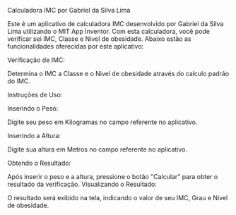 Calculadora IMC por Gabriel da Silva Lima

Este é um aplicativo de calculadora IMC desenvolvido por Gabriel da Silva Lima utilizando o MIT App Inventor. Com esta calculadora, você pode verificar sei IMC, Classe e Nivel de obesidade. Abaixo estão as funcionalidades oferecidas por este aplicativo:

Verificação de IMC:

Determina o IMC a Classe e o Nivel de obesidade através do calculo padrão do IMC.

Instruções de Uso:

Inserindo o Peso:

Digite seu peso em Kilogramas no campo referente no aplicativo.

Inserindo a Altura:

Digite sua altura em Metros no campo referente no aplicativo.

Obtendo o Resultado:

Após inserir o peso e a altura, pressione o botão "Calcular" para obter o resultado da verificação. Visualizando o Resultado:

O resultado será exibido na tela, indicando o valor de seu IMC, Grau e Nivel de obesidade.
